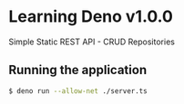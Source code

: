 # Learning Deno v1.0.0

Simple Static REST API - CRUD Repositories

## Running the application

```bash
$ deno run --allow-net ./server.ts
```
